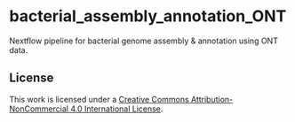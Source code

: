 # bacterial_assembly_annotation_ONT
Nextflow pipeline for bacterial genome assembly &amp; annotation using ONT data.


## License
This work is licensed under a [Creative Commons Attribution-NonCommercial 4.0 International License](https://creativecommons.org/licenses/by-nc/4.0/).

